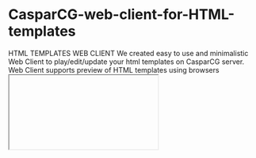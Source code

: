 # CasparCG-web-client-for-HTML-templates
HTML TEMPLATES WEB CLIENT
We created easy to use and minimalistic Web Client to play/edit/update your html templates on CasparCG server.
Web Client supports preview of HTML templates using browsers <iframe>, so you can control  templates behavior before going on Air.
 you can create playlists to organize titles order, move items inside playlist or append items to playlist.
 We using NodeJS web server to connect Web Client with CasparCG and manipulate file system.
Some rules and restrictions are used for HTML templates to make server and client work stable. 


PS Textfields in your templates marks with id='fn' where 'n' is index of textfield. If you want to have a hint on each textfield in the client use class atribute.Example: "span class='Name' id='f0', span class='Occupation' id='f1'"

